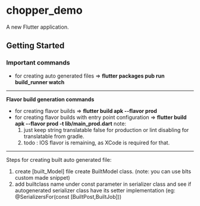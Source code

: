 # chopper_demo

A new Flutter application.

## Getting Started

### Important commands

- for creating auto generated files => **flutter packages pub run build_runner watch**

----------------------------------------------------------------------------------------
**Flavor build generation commands**
- for creating flavor builds => **flutter build apk --flavor prod**
- for creating flavor builds with entry point configuration => **flutter build apk --flavor prod -t
 lib/main_prod.dart**
 note:
  1.  just keep string translatable false for production or lint disabling for translatable
  from gradle.
  2. todo : IOS flavor is remaining, as XCode is required for that.
 ------------------------------------------------------------------------------------------

Steps for creating built auto generated file: 
1. create [built_Model] file create BuiltModel class. (note: you can use blts custom made snippet)
2. add builtclass name under const parameter in serializer class and see if autogenerated
 serializer class have its setter implementation (eg: @SerializersFor(const [BuiltPost,BuiltJob]))

